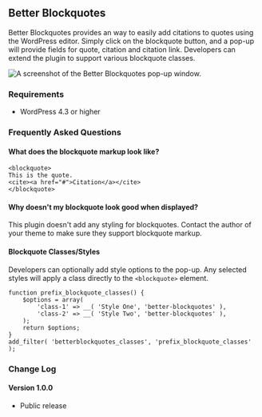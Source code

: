 ## Better Blockquotes

Better Blockquotes provides an way to easily add citations to quotes using the WordPress editor. Simply click on the blockquote button, and a pop-up will provide fields for quote, citation and citation link. Developers can extend the plugin to support various blockquote classes.

![A screenshot of the Better Blockquotes pop-up window.](https://github.com/devinsays/better-blockquotes/raw/master/assets/screenshot-1.jpg)

### Requirements

* WordPress 4.3 or higher

### Frequently Asked Questions

#### What does the blockquote markup look like?

```
<blockquote>
This is the quote.
<cite><a href="#">Citation</a></cite>
</blockquote>
```

#### Why doesn't my blockquote look good when displayed?

This plugin doesn't add any styling for blockquotes. Contact the author of your theme to make sure they support blockquote markup.

#### Blockquote Classes/Styles

Developers can optionally add style options to the pop-up. Any selected styles will apply a class directly to the `<blockquote>` element.

```
function prefix_blockquote_classes() {
	$options = array(
		'class-1' => __( 'Style One', 'better-blockquotes' ),
		'class-2' => __( 'Style Two', 'better-blockquotes' ),
	);
	return $options;
}
add_filter( 'betterblockquotes_classes', 'prefix_blockquote_classes' );
```

### Change Log

#### Version 1.0.0

* Public release